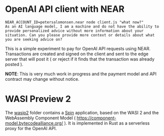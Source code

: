 OpenAI API client with NEAR
===========================

```
NEAR_ACCOUNT_ID=petersalomonsen.near node client.js "what now?"                                           
As an AI language model, I am a machine and do not have the ability to provide personalized advice without more information about your situation. Can you please provide more context or details about what you are seeking advice on?
```

This is a simple experiment to pay for OpenAI API requests using NEAR. Transactions are created and signed on the client and sent to the edge server that will post it ( or reject if it finds that the transaction was already posted ).

**NOTE**: This is very much work in progress and the payment model and API contract may change without notice.

# WASI Preview 2

The [wasip2](./wasip2) folder contains a [Spin](https://www.fermyon.com/spin) application, based on the WASI 2 and the WebAssembly Component Model ( https://component-model.bytecodealliance.org/ ). It is implemented in Rust as a serverless proxy for the OpenAI API.